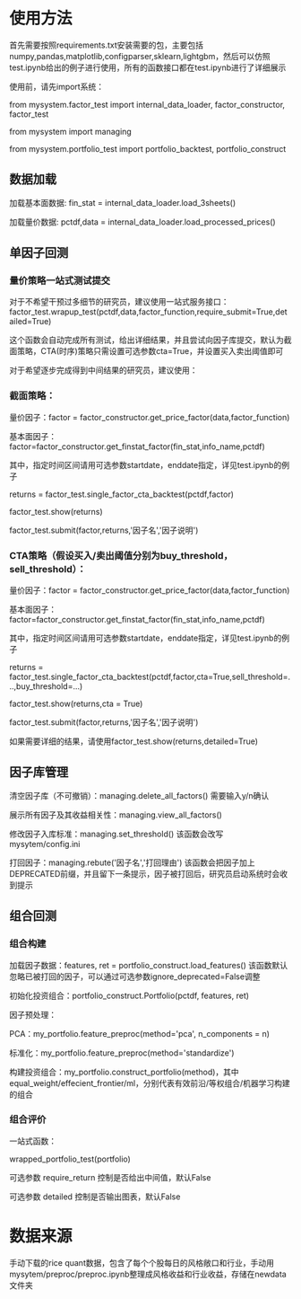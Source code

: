 # 使用方法

首先需要按照requirements.txt安装需要的包，主要包括numpy,pandas,matplotlib,configparser,sklearn,lightgbm，然后可以仿照test.ipynb给出的例子进行使用，所有的函数接口都在test.ipynb进行了详细展示

使用前，请先import系统：

from mysystem.factor_test import internal_data_loader, factor_constructor, factor_test

from mysystem import managing

from mysystem.portfolio_test import portfolio_backtest, portfolio_construct

## 数据加载

加载基本面数据:  fin_stat = internal_data_loader.load_3sheets()

加载量价数据:  pctdf,data = internal_data_loader.load_processed_prices()

## 单因子回测

### 量价策略一站式测试提交

对于不希望干预过多细节的研究员，建议使用一站式服务接口：factor_test.wrapup_test(pctdf,data,factor_function,require_submit=True,detailed=True)

这个函数会自动完成所有测试，给出详细结果，并且尝试向因子库提交，默认为截面策略，CTA(时序)策略只需设置可选参数cta=True，并设置买入卖出阈值即可

对于希望逐步完成得到中间结果的研究员，建议使用：

### 截面策略：

量价因子：factor = factor_constructor.get_price_factor(data,factor_function) 

基本面因子：factor=factor_constructor.get_finstat_factor(fin_stat,info_name,pctdf)

其中，指定时间区间请用可选参数startdate，enddate指定，详见test.ipynb的例子

returns = factor_test.single_factor_cta_backtest(pctdf,factor)

factor_test.show(returns)

factor_test.submit(factor,returns,'因子名','因子说明')


### CTA策略（假设买入/卖出阈值分别为buy_threshold，sell_threshold）：

量价因子：factor = factor_constructor.get_price_factor(data,factor_function)

基本面因子：factor=factor_constructor.get_finstat_factor(fin_stat,info_name,pctdf)

其中，指定时间区间请用可选参数startdate，enddate指定，详见test.ipynb的例子

returns = factor_test.single_factor_cta_backtest(pctdf,factor,cta=True,sell_threshold=...,buy_threshold=...)

factor_test.show(returns,cta = True)

factor_test.submit(factor,returns,'因子名','因子说明')

如果需要详细的结果，请使用factor_test.show(returns,detailed=True)

## 因子库管理

清空因子库（不可撤销）：managing.delete_all_factors() 需要输入y/n确认

展示所有因子及其收益相关性：managing.view_all_factors()

修改因子入库标准：managing.set_threshold() 该函数会改写mysytem/config.ini

打回因子：managing.rebute('因子名','打回理由') 该函数会把因子加上DEPRECATED前缀，并且留下一条提示，因子被打回后，研究员启动系统时会收到提示

## 组合回测

### 组合构建

加载因子数据：features, ret = portfolio_construct.load_features() 该函数默认忽略已被打回的因子，可以通过可选参数ignore_deprecated=False调整

初始化投资组合：portfolio_construct.Portfolio(pctdf, features, ret)

因子预处理：

PCA：my_portfolio.feature_preproc(method='pca', n_components = n)

标准化：my_portfolio.feature_preproc(method='standardize')

构建投资组合：my_portfolio.construct_portfolio(method)，其中equal_weight/effecient_frontier/ml，分别代表有效前沿/等权组合/机器学习构建的组合

### 组合评价

一站式函数：

wrapped_portfolio_test(portfolio)

可选参数 require_return 控制是否给出中间值，默认False

可选参数 detailed 控制是否输出图表，默认False

# 数据来源

手动下载的rice quant数据，包含了每个个股每日的风格敞口和行业，手动用mysytem/preproc/preproc.ipynb整理成风格收益和行业收益，存储在newdata文件夹

